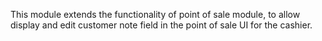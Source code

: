 This module extends the functionality of point of sale module, to allow
display and edit customer note field in the point of sale UI for the
cashier.
